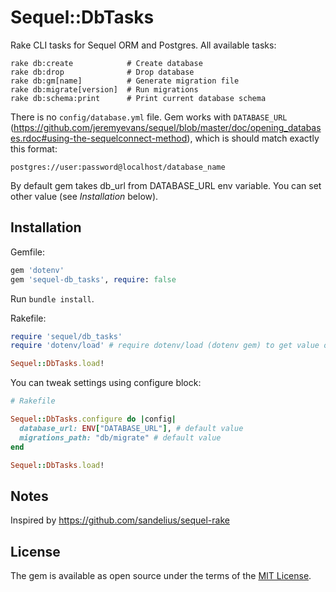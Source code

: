 # Sequel::DbTasks
Rake CLI tasks for Sequel ORM and Postgres. All available tasks:

```
rake db:create            # Create database
rake db:drop              # Drop database
rake db:gm[name]          # Generate migration file
rake db:migrate[version]  # Run migrations
rake db:schema:print      # Print current database schema
```

There is no `config/database.yml` file. Gem works with `DATABASE_URL` (https://github.com/jeremyevans/sequel/blob/master/doc/opening_databases.rdoc#using-the-sequelconnect-method), which is should match exactly this format:

```
postgres://user:password@localhost/database_name
```

By default gem takes db_url from DATABASE_URL env variable. You can set other value (see _Installation_ below).

## Installation
Gemfile:

```ruby
gem 'dotenv'
gem 'sequel-db_tasks', require: false
```

Run `bundle install`.

Rakefile:

```ruby
require 'sequel/db_tasks'
require 'dotenv/load' # require dotenv/load (dotenv gem) to get value of DATABASE_URL env variable inside .env file

Sequel::DbTasks.load!
```

You can tweak settings using configure block:

```ruby
# Rakefile

Sequel::DbTasks.configure do |config|
  database_url: ENV["DATABASE_URL"], # default value
  migrations_path: "db/migrate" # default value
end

Sequel::DbTasks.load!
```

## Notes

Inspired by https://github.com/sandelius/sequel-rake

## License

The gem is available as open source under the terms of the [MIT License](https://opensource.org/licenses/MIT).
